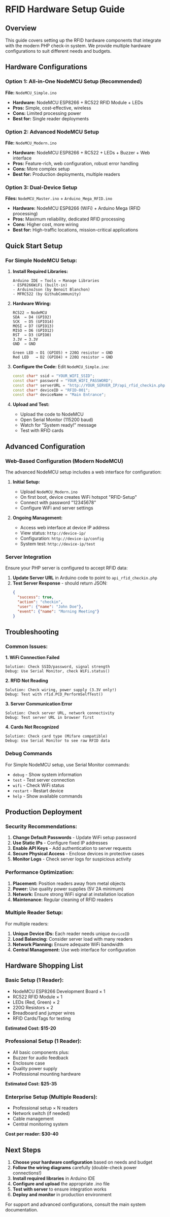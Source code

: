 # RFID Hardware Setup Guide

## Overview

This guide covers setting up the RFID hardware components that integrate with the modern PHP check-in system. We provide multiple hardware configurations to suit different needs and budgets.

## Hardware Configurations

### Option 1: All-in-One NodeMCU Setup (Recommended)
**File:** `NodeMCU_Simple.ino`
- **Hardware:** NodeMCU ESP8266 + RC522 RFID Module + LEDs
- **Pros:** Simple, cost-effective, wireless
- **Cons:** Limited processing power
- **Best for:** Single reader deployments

### Option 2: Advanced NodeMCU Setup
**File:** `NodeMCU_Modern.ino`
- **Hardware:** NodeMCU ESP8266 + RC522 + LEDs + Buzzer + Web interface
- **Pros:** Feature-rich, web configuration, robust error handling
- **Cons:** More complex setup
- **Best for:** Production deployments, multiple readers

### Option 3: Dual-Device Setup
**Files:** `NodeMCU_Master.ino` + `Arduino_Mega_RFID.ino`
- **Hardware:** NodeMCU ESP8266 (WiFi) + Arduino Mega (RFID processing)
- **Pros:** Maximum reliability, dedicated RFID processing
- **Cons:** Higher cost, more wiring
- **Best for:** High-traffic locations, mission-critical applications

## Quick Start Setup

### For Simple NodeMCU Setup:

1. **Install Required Libraries:**
   ```
   Arduino IDE → Tools → Manage Libraries
   - ESP8266WiFi (built-in)
   - ArduinoJson (by Benoit Blanchon)
   - MFRC522 (by GithubCommunity)
   ```

2. **Hardware Wiring:**
   ```
   RC522 → NodeMCU
   SDA  → D4 (GPIO2)
   SCK  → D5 (GPIO14)
   MOSI → D7 (GPIO13)
   MISO → D6 (GPIO12)
   RST  → D3 (GPIO0)
   3.3V → 3.3V
   GND  → GND
   
   Green LED → D1 (GPIO5) + 220Ω resistor → GND
   Red LED   → D2 (GPIO4) + 220Ω resistor → GND
   ```

3. **Configure the Code:**
   Edit `NodeMCU_Simple.ino`:
   ```cpp
   const char* ssid = "YOUR_WIFI_SSID";
   const char* password = "YOUR_WIFI_PASSWORD";
   const char* serverURL = "http://YOUR_SERVER_IP/api_rfid_checkin.php";
   const char* deviceID = "RFID-001";
   const char* deviceName = "Main Entrance";
   ```

4. **Upload and Test:**
   - Upload the code to NodeMCU
   - Open Serial Monitor (115200 baud)
   - Watch for "System ready!" message
   - Test with RFID cards

## Advanced Configuration

### Web-Based Configuration (Modern NodeMCU)

The advanced NodeMCU setup includes a web interface for configuration:

1. **Initial Setup:**
   - Upload `NodeMCU_Modern.ino`
   - On first boot, device creates WiFi hotspot "RFID-Setup"
   - Connect with password "12345678"
   - Configure WiFi and server settings

2. **Ongoing Management:**
   - Access web interface at device IP address
   - View status: `http://device-ip/`
   - Configuration: `http://device-ip/config`
   - System test: `http://device-ip/test`

### Server Integration

Ensure your PHP server is configured to accept RFID data:

1. **Update Server URL** in Arduino code to point to `api_rfid_checkin.php`
2. **Test Server Response** - should return JSON:
   ```json
   {
     "success": true,
     "action": "checkin",
     "user": {"name": "John Doe"},
     "event": {"name": "Morning Meeting"}
   }
   ```

## Troubleshooting

### Common Issues:

**1. WiFi Connection Failed**
```
Solution: Check SSID/password, signal strength
Debug: Use Serial Monitor, check WiFi.status()
```

**2. RFID Not Reading**
```
Solution: Check wiring, power supply (3.3V only!)
Debug: Test with rfid.PCD_PerformSelfTest()
```

**3. Server Communication Error**
```
Solution: Check server URL, network connectivity
Debug: Test server URL in browser first
```

**4. Cards Not Recognized**
```
Solution: Check card type (Mifare compatible)
Debug: Use Serial Monitor to see raw RFID data
```

### Debug Commands

For Simple NodeMCU setup, use Serial Monitor commands:
- `debug` - Show system information
- `test` - Test server connection
- `wifi` - Check WiFi status
- `restart` - Restart device
- `help` - Show available commands

## Production Deployment

### Security Recommendations:

1. **Change Default Passwords** - Update WiFi setup password
2. **Use Static IPs** - Configure fixed IP addresses
3. **Enable API Keys** - Add authentication to server requests
4. **Secure Physical Access** - Enclose devices in protective cases
5. **Monitor Logs** - Check server logs for suspicious activity

### Performance Optimization:

1. **Placement:** Position readers away from metal objects
2. **Power:** Use quality power supplies (5V 2A minimum)
3. **Network:** Ensure strong WiFi signal at installation location
4. **Maintenance:** Regular cleaning of RFID readers

### Multiple Reader Setup:

For multiple readers:

1. **Unique Device IDs:** Each reader needs unique `deviceID`
2. **Load Balancing:** Consider server load with many readers
3. **Network Planning:** Ensure adequate WiFi bandwidth
4. **Central Management:** Use web interface for configuration

## Hardware Shopping List

### Basic Setup (1 Reader):
- NodeMCU ESP8266 Development Board × 1
- RC522 RFID Module × 1
- LEDs (Red, Green) × 2
- 220Ω Resistors × 2
- Breadboard and jumper wires
- RFID Cards/Tags for testing

**Estimated Cost: $15-20**

### Professional Setup (1 Reader):
- All basic components plus:
- Buzzer for audio feedback
- Enclosure case
- Quality power supply
- Professional mounting hardware

**Estimated Cost: $25-35**

### Enterprise Setup (Multiple Readers):
- Professional setup × N readers
- Network switch (if needed)
- Cable management
- Central monitoring system

**Cost per reader: $30-40**

## Next Steps

1. **Choose your hardware configuration** based on needs and budget
2. **Follow the wiring diagrams** carefully (double-check power connections!)
3. **Install required libraries** in Arduino IDE
4. **Configure and upload** the appropriate .ino file
5. **Test with server** to ensure integration works
6. **Deploy and monitor** in production environment

For support and advanced configurations, consult the main system documentation.
